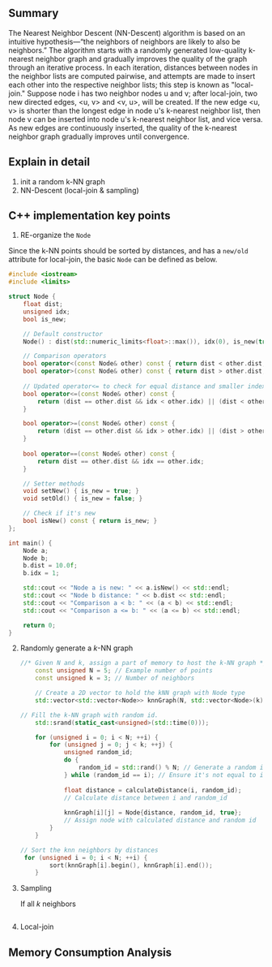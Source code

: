 ## Summary
The Nearest Neighbor Descent (NN-Descent) algorithm is based on an intuitive hypothesis—“the neighbors of neighbors are likely to also be neighbors.” The algorithm starts with a randomly generated low-quality k-nearest neighbor graph and gradually improves the quality of the graph through an iterative process. In each iteration, distances between nodes in the neighbor lists are computed pairwise, and attempts are made to insert each other into the respective neighbor lists; this step is known as "local-join." Suppose node i has two neighbor nodes u and v; after local-join, two new directed edges, <u, v> and <v, u>, will be created. If the new edge <u, v> is shorter than the longest edge in node u's k-nearest neighbor list, then node v can be inserted into node u's k-nearest neighbor list, and vice versa. As new edges are continuously inserted, the quality of the k-nearest neighbor graph gradually improves until convergence.

## Explain in detail

1. init a random k-NN graph
2. NN-Descent (local-join & sampling)

## C++ implementation key points

1. RE-organize the `Node` 

Since the k-NN points should be sorted by distances, and has a `new/old` attribute for local-join, the basic `Node` can be defined as below.

```cpp
#include <iostream>
#include <limits>

struct Node {
    float dist;
    unsigned idx;
    bool is_new;

    // Default constructor
    Node() : dist(std::numeric_limits<float>::max()), idx(0), is_new(true) {}

    // Comparison operators
    bool operator<(const Node& other) const { return dist < other.dist; }
    bool operator>(const Node& other) const { return dist > other.dist; }
    
    // Updated operator<= to check for equal distance and smaller index
    bool operator<=(const Node& other) const {
        return (dist == other.dist && idx < other.idx) || (dist < other.dist);
    }

    bool operator>=(const Node& other) const {
        return (dist == other.dist && idx > other.idx) || (dist > other.dist);
    }
    
    bool operator==(const Node& other) const {
        return dist == other.dist && idx == other.idx;
    }

    // Setter methods
    void setNew() { is_new = true; }
    void setOld() { is_new = false; }

    // Check if it's new
    bool isNew() const { return is_new; }
};

int main() {
    Node a;
    Node b;
    b.dist = 10.0f;
    b.idx = 1;

    std::cout << "Node a is new: " << a.isNew() << std::endl;
    std::cout << "Node b distance: " << b.dist << std::endl;
    std::cout << "Comparison a < b: " << (a < b) << std::endl;
    std::cout << "Comparison a <= b: " << (a <= b) << std::endl;

    return 0;
}
```

2. Randomly generate a *k*-NN graph

   ```cpp
   //* Given N and k, assign a part of memory to host the k-NN graph *//
       const unsigned N = 5; // Example number of points
       const unsigned k = 3; // Number of neighbors
   
       // Create a 2D vector to hold the kNN graph with Node type
       std::vector<std::vector<Node>> knnGraph(N, std::vector<Node>(k));
   
   // Fill the k-NN graph with random id.
       std::srand(static_cast<unsigned>(std::time(0)));
   
       for (unsigned i = 0; i < N; ++i) {
           for (unsigned j = 0; j < k; ++j) {
               unsigned random_id;
               do {
                   random_id = std::rand() % N; // Generate a random index
               } while (random_id == i); // Ensure it's not equal to i
               
               float distance = calculateDistance(i, random_id); 
               // Calculate distance between i and random_id
               
               knnGraph[i][j] = Node{distance, random_id, true}; 
               // Assign node with calculated distance and random id
           }
       }
   
   // Sort the knn neighbors by distances
   	for (unsigned i = 0; i < N; ++i) {
           sort(knnGraph[i].begin(), knnGraph[i].end());
       }
   ```

3. Sampling

   If all $k$ neighbors 

   ```cpp 
   ```

   

4. Local-join

## Memory Consumption Analysis 